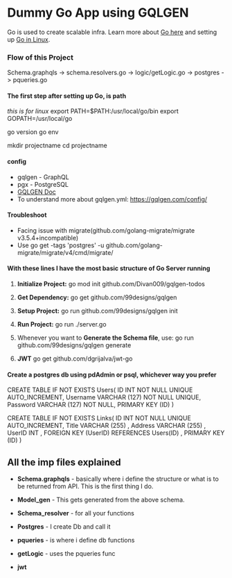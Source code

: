# Dummy Go App using GQLGEN

Go is used to create scalable infra. Learn more about [Go here](https://golang.org/doc/install) and setting up [Go in Linux](https://www.youtube.com/watch?v=R-cA6J3IniI&feature=youtu.be).

### Flow of this Project
Schema.graphqls -> schema.resolvers.go -> logic/getLogic.go -> postgres -> pqueries.go

#### The first step after setting up Go, is path
_this is for linux_
export PATH=$PATH:/usr/local/go/bin
export GOPATH=/usr/local/go

go version
go env

mkdir projectname
cd projectname

#### config
* gqlgen - GraphQL
* pgx - PostgreSQL
* [GQLGEN Doc](https://gqlgen.com)
* To understand more about gqlgen.yml: https://gqlgen.com/config/

#### Troubleshoot
* Facing issue with migrate(github.com/golang-migrate/migrate v3.5.4+incompatible)
* Use go get -tags 'postgres' -u github.com/golang-migrate/migrate/v4/cmd/migrate/

#### With these lines I have the most basic structure of Go Server running

1. **Initialize Project:** go mod init github.com/Divan009/gqlgen-todos
2. **Get Dependency:** go get github.com/99designs/gqlgen
3. **Setup Project:** go run github.com/99designs/gqlgen init
4. **Run Project:** go run ./server.go

5. Whenever you want to **Generate the Schema file**, use:
go run github.com/99designs/gqlgen generate

6. **JWT** go get github.com/dgrijalva/jwt-go

#### Create a postgres db using pdAdmin or psql, whichever way you prefer
CREATE TABLE IF NOT EXISTS Users(
    ID INT NOT NULL UNIQUE AUTO_INCREMENT,
    Username VARCHAR (127) NOT NULL UNIQUE,
    Password VARCHAR (127) NOT NULL,
    PRIMARY KEY (ID)
)

CREATE TABLE IF NOT EXISTS Links(
    ID INT NOT NULL UNIQUE AUTO_INCREMENT,
    Title VARCHAR (255) ,
    Address VARCHAR (255) ,
    UserID INT ,
    FOREIGN KEY (UserID) REFERENCES Users(ID) ,
    PRIMARY KEY (ID)
)

## All the imp files explained

* **Schema.graphqls** - basically where i define the structure or what is to be returned from API. This is the first thing I do.

* **Model_gen** - This gets generated from the above schema.

* **Schema_resolver** - for all your functions

* **Postgres** - I create Db and call it

* **pqueries** - is where i define db functions

* **getLogic** - uses the pqueries func

* **jwt**
